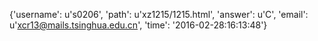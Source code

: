 {'username': u's0206', 'path': u'xz1215/1215.html', 'answer': u'C', 'email': u'xcr13@mails.tsinghua.edu.cn', 'time': '2016-02-28:16:13:48'}